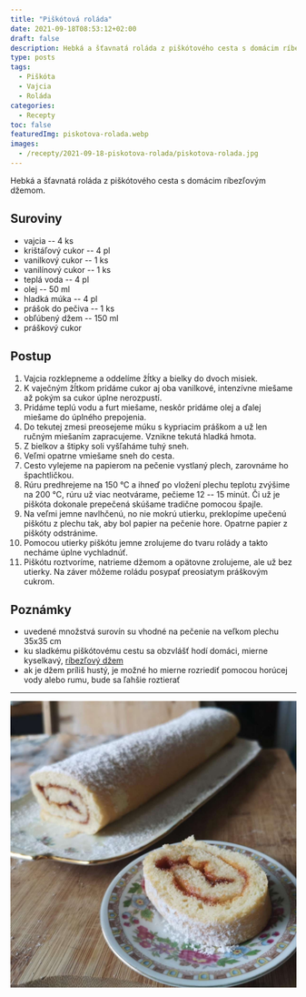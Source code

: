 ```yaml
---
title: "Piškótová roláda"
date: 2021-09-18T08:53:12+02:00
draft: false
description: Hebká a šťavnatá roláda z piškótového cesta s domácim ríbezľovým džemom.
type: posts
tags:
  - Piškóta
  - Vajcia
  - Roláda
categories:
  - Recepty
toc: false
featuredImg: piskotova-rolada.webp
images:
  - /recepty/2021-09-18-piskotova-rolada/piskotova-rolada.jpg
---
```


Hebká a šťavnatá roláda z piškótového cesta s domácim ríbezľovým džemom.

## Suroviny

- vajcia -- 4 ks
- krištáľový cukor -- 4 pl
- vanilkový cukor -- 1 ks
- vanilínový cukor -- 1 ks
- teplá voda -- 4 pl
- olej -- 50 ml
- hladká múka -- 4 pl
- prášok do pečiva -- 1 ks
- obľúbený džem -- 150 ml
- práškový cukor

## Postup

1. Vajcia rozklepneme a oddelíme žĺtky a bielky do dvoch misiek.
2. K vaječným žĺtkom pridáme cukor aj oba vanilkové, intenzívne miešame až pokým sa cukor úplne nerozpustí.
3. Pridáme teplú vodu a furt miešame, neskôr pridáme olej a ďalej miešame do úplného prepojenia.
4. Do tekutej zmesi preosejeme múku s kypriacim práškom a už len ručným miešaním zapracujeme. Vznikne tekutá hladká hmota.
5. Z bielkov a štipky soli vyšľaháme tuhý sneh.
6. Veľmi opatrne vmiešame sneh do cesta.
7. Cesto vylejeme na papierom na pečenie vystlaný plech, zarovnáme ho špachtličkou.
8. Rúru predhrejeme na 150 °C a ihneď po vložení plechu teplotu zvýšime na 200 °C, rúru už viac neotvárame, pečieme 12 -- 15 minút. Či už je piškóta dokonale prepečená skúšame tradične pomocou špajle.
9. Na veľmi jemne navlhčenú, no nie mokrú utierku, preklopíme upečenú piškótu z plechu tak, aby bol papier na pečenie hore. Opatrne papier z piškóty odstránime.
10. Pomocou utierky piškótu jemne zrolujeme do tvaru rolády a takto necháme úplne vychladnúť.
11. Piškótu roztvoríme, natrieme džemom a opätovne zrolujeme, ale už bez utierky. Na záver môžeme roládu posypať preosiatym práškovým cukrom.

## Poznámky

- uvedené množstvá surovín su vhodné na pečenie na veľkom plechu 35x35 cm
- ku sladkému piškótovému cestu sa obzvlášť hodí domáci, mierne kyselkavý, [ríbezľový džem](/recepty/2020/06/ribezlovo-malinovy-dzem/)
- ak je džem príliš hustý, je možné ho mierne rozriediť pomocou horúcej vody alebo rumu, bude sa ľahšie roztierať

---

![Piškótová roláda](piskotova-rolada.jpg "Piškótová roláda (autor: zwieratko, 2021)")
